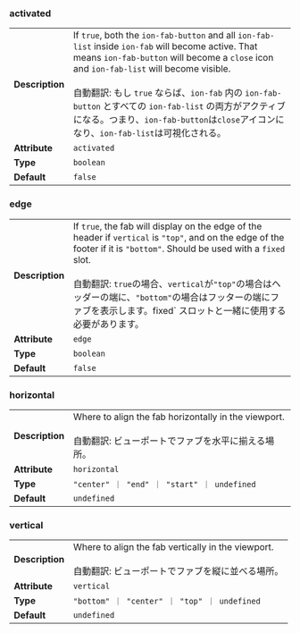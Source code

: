 

### activated 

| | |
| --- | --- |
| **Description** | If `true`, both the `ion-fab-button` and all `ion-fab-list` inside `ion-fab` will become active. That means `ion-fab-button` will become a `close` icon and `ion-fab-list` will become visible.<br /><br />自動翻訳: もし `true` ならば、`ion-fab` 内の `ion-fab-button` とすべての `ion-fab-list` の両方がアクティブになる。つまり、`ion-fab-button`は`close`アイコンになり、`ion-fab-list`は可視化される。 |
| **Attribute** | `activated` |
| **Type** | `boolean` |
| **Default** | `false` |



### edge 

| | |
| --- | --- |
| **Description** | If `true`, the fab will display on the edge of the header if `vertical` is `"top"`, and on the edge of the footer if it is `"bottom"`. Should be used with a `fixed` slot.<br /><br />自動翻訳: `true`の場合、`vertical`が`"top"`の場合はヘッダーの端に、`"bottom"`の場合はフッターの端にファブを表示します。fixed` スロットと一緒に使用する必要があります。 |
| **Attribute** | `edge` |
| **Type** | `boolean` |
| **Default** | `false` |



### horizontal 

| | |
| --- | --- |
| **Description** | Where to align the fab horizontally in the viewport.<br /><br />自動翻訳: ビューポートでファブを水平に揃える場所。 |
| **Attribute** | `horizontal` |
| **Type** | `"center" ｜ "end" ｜ "start" ｜ undefined` |
| **Default** | `undefined` |



### vertical 

| | |
| --- | --- |
| **Description** | Where to align the fab vertically in the viewport.<br /><br />自動翻訳: ビューポートでファブを縦に並べる場所。 |
| **Attribute** | `vertical` |
| **Type** | `"bottom" ｜ "center" ｜ "top" ｜ undefined` |
| **Default** | `undefined` |

